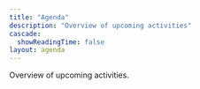 ```yaml
---
title: "Agenda"
description: "Overview of upcoming activities"
cascade:
  showReadingTime: false
layout: agenda
---
```

Overview of upcoming activities.
